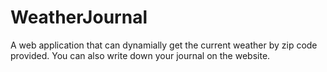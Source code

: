 # WeatherJournal
A web application that can dynamially get the current weather by zip code provided. You can also write down your journal on the website.
